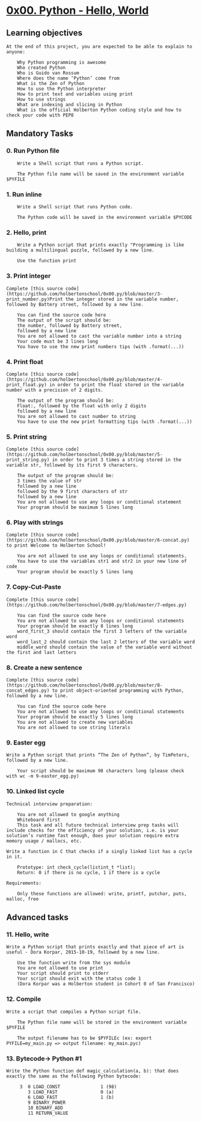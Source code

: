 # [0x00. Python - Hello, World](https://github.com/leulyk/alx-higher_level_programming)

## Learning objectives

	At the end of this project, you are expected to be able to explain to anyone:

	    Why Python programming is awesome
	    Who created Python
	    Who is Guido van Rossum
	    Where does the name ‘Python’ come from
	    What is the Zen of Python
	    How to use the Python interpreter
	    How to print text and variables using print
	    How to use strings
	    What are indexing and slicing in Python
	    What is the official Holberton Python coding style and how to check your code with PEP8

## Mandatory Tasks

### 0. Run Python file

	    Write a Shell script that runs a Python script.

	    The Python file name will be saved in the environment variable $PYFILE

### 1. Run inline

	    Write a Shell script that runs Python code.

	    The Python code will be saved in the environment variable $PYCODE

### 2. Hello, print

	    Write a Python script that prints exactly "Programming is like building a multilingual puzzle, followed by a new line.

	    Use the function print
	    
### 3. Print integer

	Complete [this source code](https://github.com/holbertonschool/0x00.py/blob/master/3-print_number.py)Print the integer stored in the variable number, followed by Battery street, followed by a new line.

	    You can find the source code here
	    The output of the script should be:
		the number, followed by Battery street,
		followed by a new line
	    You are not allowed to cast the variable number into a string
	    Your code must be 3 lines long
	    You have to use the new print numbers tips (with .format(...))

### 4. Print float

	Complete [this source code](https://github.com/holbertonschool/0x00.py/blob/master/4-print_float.py) in order to print the float stored in the variable number with a precision of 2 digits.

	    The output of the program should be:
		Float:, followed by the float with only 2 digits
		followed by a new line
	    You are not allowed to cast number to string
	    You have to use the new print formatting tips (with .format(...))

### 5. Print string

	Complete [this source code](https://github.com/holbertonschool/0x00.py/blob/master/5-print_string.py) in order to print 3 times a string stored in the variable str, followed by its first 9 characters.

	    The output of the program should be:
		3 times the value of str
		followed by a new line
		followed by the 9 first characters of str
		followed by a new line
	    You are not allowed to use any loops or conditional statement
	    Your program should be maximum 5 lines long

### 6. Play with strings

	Complete [this source code](https://github.com/holbertonschool/0x00.py/blob/master/6-concat.py) to print Welcome to Holberton School!

	    You are not allowed to use any loops or conditional statements.
	    You have to use the variables str1 and str2 in your new line of code
	    Your program should be exactly 5 lines long

### 7. Copy-Cut-Paste

	Complete [this source code](https://github.com/holbertonschool/0x00.py/blob/master/7-edges.py)

	    You can find the source code here
	    You are not allowed to use any loops or conditional statements
	    Your program should be exactly 8 lines long
	    word_first_3 should contain the first 3 letters of the variable word
	    word_last_2 should contain the last 2 letters of the variable word
	    middle_word should contain the value of the variable word without the first and last letters

### 8. Create a new sentence

	Complete [this source code](https://github.com/holbertonschool/0x00.py/blob/master/8-concat_edges.py) to print object-oriented programming with Python, followed by a new line.

	    You can find the source code here
	    You are not allowed to use any loops or conditional statements
	    Your program should be exactly 5 lines long
	    You are not allowed to create new variables
	    You are not allowed to use string literals

### 9. Easter egg

	Write a Python script that prints “The Zen of Python”, by TimPeters, followed by a new line.

	    Your script should be maximum 98 characters long (please check with wc -m 9-easter_egg.py)

### 10. Linked list cycle

	Technical interview preparation:

	    You are not allowed to google anything
	    Whiteboard first
	    This task and all future technical interview prep tasks will include checks for the efficiency of your solution, i.e. is your solution’s runtime fast enough, does your solution require extra memory usage / mallocs, etc.

	Write a function in C that checks if a singly linked list has a cycle in it.

	    Prototype: int check_cycle(listint_t *list);
	    Return: 0 if there is no cycle, 1 if there is a cycle

	Requirements:

	    Only these functions are allowed: write, printf, putchar, puts, malloc, free

## Advanced tasks
	    
### 11. Hello, write

	Write a Python script that prints exactly and that piece of art is useful - Dora Korpar, 2015-10-19, followed by a new line.

	    Use the function write from the sys module
	    You are not allowed to use print
	    Your script should print to stderr
	    Your script should exit with the status code 1
	    (Dora Korpar was a Holberton student in Cohort 0 of San Francisco)

### 12. Compile

	Write a script that compiles a Python script file.

		The Python file name will be stored in the environment variable $PYFILE

		The output filename has to be $PYFILEc (ex: export PYFILE=my_main.py => output filename: my_main.pyc)

### 13. Bytecode-> Python #1

	Write the Python function def magic_calculation(a, b): that does exactly the same as the following Python bytecode:

		 3	0 LOAD_CONST               1 (98)
			3 LOAD_FAST                0 (a)
			6 LOAD_FAST                1 (b)
			9 BINARY_POWER
			10 BINARY_ADD
			11 RETURN_VALUE

